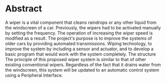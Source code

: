 # Abstract

A wiper is a vital component that cleans raindrops or any other liquid from the windscreen of a car. Previously, the wipers had to be activated manually by setting the frequency. The operation of increasing the wiper speed is modified as a result. The project's purpose is to improve the systems of older cars by providing automated transmissions. Wiping technology, to improve the system by including a sensor and actuator, and to develop a basic program that would work with the system completely. The structure The principle of this proposed wiper system is similar to that of other existing conventional wipers. Regardless of the fact that it drains water from the windscreen, this system will be updated to an automatic control system using a Peripheral Interface.